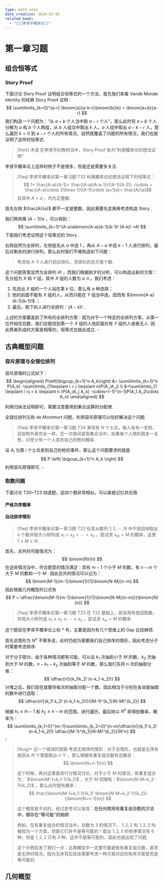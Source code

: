 ```yaml
---
type: math_note
date_creation: 2024-03-01
related_book:
  - "[[📕李贤平概率论]]"
---
```

# 第一章习题

## 组合恒等式
### Story Proof
下面讨论 Story Proof 证明组合恒等式的一个方法，首先我们来看 Vande Monde Identity 的经典 Story Proof 证明：
$$
\sum\limits_{k=0}^{a-r} \binom{a}{a-k-r}\binom{b}{k} = \binom{a+b}{a-r}
$$
我们构造一个问题为：“从 $a+b$ 个人当中取 $a-r$ 个人”，那么此时将 $a+b$ 个人分解为 $a$ 和 $b$ 个人两组，从 $b$ 人组当中取出 $k$ 人，$a$ 人组中取出 $a-k-r$ 人，那么遍历 $k=0$ 到 $a-r$ 个人的所有情况，自然就覆盖了问题的所有情况，我们也就证明了这样的恒等式.

>[!hint] 术语
> 在李贤平的教材当中，Story Proof 称为“利用概率论的想法证明”.

李贤平概率论上这样的例子不是很多，但是还是需要多关注.

>[!faq] 李贤平概率论第一章习题 T32
>利用概率论的想法证明下列恒等式：
>$$ 1+ \frac{A-a}{A-1}+ \frac{(A-a)(A-a-1)}{(A-1)(A-2)} +\cdots + \frac{(A-a)\cdots 2\times 1}{(A-1)\cdots (a+1)a}= \frac{A}{a}$$
>且其中 $A>a$ ，均为正整数.

首先左侧 $\frac{A}{a}$ 都不一定是整数，因此需要先变换再考虑构造 Story .

我们两侧乘 $(A-1)!a$ ，可以得到：
$$
\sum\limits_{k=1}^{A-a}a\binom{A-a}{k-1}(k-1)! (A-k)! =A!
$$
下面我们考虑证明这个恒等式的 Story .

右侧自然为全排列，左侧是先从 $a$ 中选 $1$ ，再从 $A-a$ 中选 $k-1$ 人进行排列，最后对剩余的进行排列，那么此时我们不难构造如下问题：

> 考虑给 $A$ 个人进行前后排队，求排队的总方案个数.

这个问题答案显然为全排列 $A!$ ，而我们根据刚才的分析，可以构造出新的方案：先分组为 $X$ 和 $Y$ 组，其中 $X$ 组的人数为 $a$ 人，我们考虑：

1. 先选出 $X$ 组的一个人站在第 $k$ 位，那么有 $a$ 种选择；
2. 他的前面不能有 $X$ 组的人，从而只能在 $Y$ 组当中选，因而有 $\binom{A-a}{k-1}(k-1)!$ ；
3. 最后，剩下的人进行全排列：$(A-k)!$ .

上述的方案覆盖到了所有的全排列方案：因为对于一个特定的全排列方案，从第一位开始往后数，我们总能找到第一个 $X$ 组的人他前面仅有 $Y$ 组的人或者无人. 因此两者形成的方案是相等的，恒等式也就此成立. $\square$




## 古典概型问题
### 容斥原理与全错位排列
容斥原理的公式如下：
$$
\begin{aligned}
P\left(\bigcup_{k=1}^n A_k\right)  &= \sum\limits_{k=1}^n P(A_k) -\sum\limits_{1\leqslant i < j \leqslant n}P(A_iA_j) \\
&+\sum\limits_{1 \leqslant i <j < k \leqslant n }P(A_iA_j A_k) -\cdots+(-1)^{n-1}P(A_1 A_2\cdots A_n)
\end{aligned}
$$

利用归纳法证明即可，需要注意要用到集合运算的分配律.

全错位排列又称 de Montmort 问题，利用容斥原理可以恰好解决这个问题.

>[!faq] 李贤平概率论第一章习题 T34
>某班有 $N$ 个士兵，每人各有一支枪，这些枪外表完全一样，在一次夜间紧急集合当中，如果每个人随机取走一支枪，问至少有一个人拿到自己的枪的概率.

设 $A_i$ 为第 $i$ 个士兵拿到自己的枪的事件，那么这个问题要求的就是
$$
P \left( \bigcup_{k=1}^n A_k \right)
$$
利用容斥原理即可. $\square$





### 取数问题
下面讨论 T20~T23 四道题，这四个题非常相似，可以直接记忆并应用.

#### 严格次序概率


#### 自动排序情形

>[!faq] 李贤平概率论第一章习题 T22
> 任意从数列 $1,2,\cdots,N$ 中不放回地取出 $n$ 个数并按大小排列成 $x_1<x_2<\cdots<x_n$ ，尝试求 $x_m=M$ 的概率，这里 $1\leqslant M \leqslant N$.

首先，总共的可能情况为：
$$
\binom{N}{n}
$$
在这些情况当中，符合题意的情况满足：具有 $m-1$ 个小于 $M$ 的数，有 $n-m$ 个大于 $M$ 的数和一个 $M$ . 因此总共的情况可以记为：
$$
\binom{M-1}{m-1}\binom{1}{1}\binom{N-M}{n-m}
$$
因此根据几何概型的公式有
$$
P = \dfrac{\binom{M-1}{m-1}\binom{1}{1}\binom{N-M}{n-m}}{\binom{N}{n}}
$$
>[!faq] 李贤平概率论第一章习题 T23
> 在 T22 基础上，若采用有放回取数，并按大小排列成 $x_1\leqslant x_2\leqslant\cdots\leqslant x_n$ ，尝试求 $x_m=M$ 的概率.

这个题目在李贤平概率论上标 \* 号，主要是因为有几个思维上的 Gap 比较麻烦.

首先总情形为 $N^n$ 不需多说，此时仍视为需要我们自己排序的情形，因此考虑分子时需要考虑排序.

对于分子部分，由于各种情况都有可能，可以设 $k_1$ 次抽到小于 $M$ 的数，$k_2$ 次抽到大于 $M$ 的数，$n-k_1-k_2$ 次抽到等于 $M$ 的数，那么我们先将 $n$ 次的抽取分堆：
$$
\dfrac{n!}{k_1!k_2! (n-k_1-k_2)!}
$$
分堆之后，我们现在就要将每次的抽取分配一个数，因此相当于分别在各自能抽取的数中进行选取：
$$
\dfrac{n!}{k_1! k_2! (n-k_1-k_2)!}{(M-1)^{k_1}(N-M)^{k_2}}
$$

根据 $k_1\leqslant m-1$ 和 $k_2 \leqslant n-m$ 的范围，进行遍历，最后除以 $N^n$ 即得到概率，概率为：
$$
\sum\limits_{k_1=0}^{m-1}\sum\limits_{k_2=0}^{n-m}\dfrac{n!}{k_1! k_2! (n-k_1-k_2)!} \dfrac{(M-1)^{k_1}(N-M)^{k_2}}{N^n}
$$
$\square$

>[!bug]+ 记一个错误的思路
>考虑无顺序的情形：对于总情形，也就是无序有放回从 $N$ 个里面取出 $n$ 个 ，那么根据有重复组合数有总数目：
> $$ \binom{N+n-1}{n} $$
> 
> 这个时候，再对这里面进行分情况讨论，对于小于 $M$ 的情况，有重复组合为： $\binom{M-1+k_1-1}{k_1}$ ，大于 $M$ 同理有：$\binom{N-M+k_2-1}{k_2}$ ，那么此时就有概率：
> $$ \frac{\binom{M-1+k_1-1}{k_1} \binom{N-M+k_2-1}{k_2}}{\binom{N+n-1}{n}} $$
>
> 这个概率是不对的，经过思考可以发现：**在任何使用有重复组合数的方法中，都存在“等可能”的陷阱**.  
> 
> 例如，在有重复组合的情况当中，总数为 $3$ 的情况下， $1,2,2$ 和 $1,2,3$ 均被视为一个方案，但是它们并不是等可能的！取出 $1,2,3$ 的有序情况有 $6$ 种，但是 $1,2,2$ 只有 $3$ 种，这并不是等可能的，因此也就出现了问题. 
> 
> 这个示例启发了我们一点：古典概型中一定要尽量避免有重复组合数，甚至是无序的情况，因为无序背后往往需要考虑一种方案对应的有序方案是否是等可能的.

## 几何概型
### 


